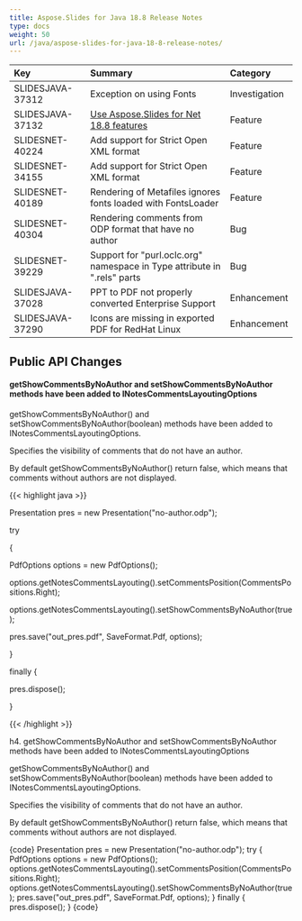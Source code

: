 ```yaml
---
title: Aspose.Slides for Java 18.8 Release Notes
type: docs
weight: 50
url: /java/aspose-slides-for-java-18-8-release-notes/
---
```


|**Key**|**Summary**|**Category**|
| :- | :- | :- |
|SLIDESJAVA-37312|Exception on using Fonts|Investigation|
|SLIDESJAVA-37132|[Use Aspose.Slides for Net 18.8 features](https://docs.aspose.com/display/slidesnet/Aspose.Slides+for+.NET+18.8+Release+Notes)|Feature|
|SLIDESNET-40224|Add support for Strict Open XML format|Feature|
|SLIDESNET-34155|Add support for Strict Open XML format|Feature|
|SLIDESNET-40189|Rendering of Metafiles ignores fonts loaded with FontsLoader|Feature|
|SLIDESNET-40304|Rendering comments from ODP format that have no author|Bug|
|SLIDESNET-39229|Support for "purl.oclc.org" namespace in Type attribute in ".rels" parts|Bug|
|SLIDESJAVA-37028|PPT to PDF not properly converted Enterprise Support|Enhancement|
|SLIDESJAVA-37290|Icons are missing in exported PDF for RedHat Linux|Enhancement|
## **Public API Changes**
#### **getShowCommentsByNoAuthor and setShowCommentsByNoAuthor methods have been added to INotesCommentsLayoutingOptions**
getShowCommentsByNoAuthor() and setShowCommentsByNoAuthor(boolean) methods have been added to INotesCommentsLayoutingOptions.

Specifies the visibility of comments that do not have an author.

By default getShowCommentsByNoAuthor() return false, which means that comments without authors are not displayed.

{{< highlight java >}}

 Presentation pres = new Presentation("no-author.odp");

try

{

PdfOptions options = new PdfOptions();

options.getNotesCommentsLayouting().setCommentsPosition(CommentsPositions.Right);

options.getNotesCommentsLayouting().setShowCommentsByNoAuthor(true);

pres.save("out_pres.pdf", SaveFormat.Pdf, options);

}

finally {

pres.dispose();

}

{{< /highlight >}}



h4. getShowCommentsByNoAuthor and setShowCommentsByNoAuthor methods have been added to INotesCommentsLayoutingOptions 

getShowCommentsByNoAuthor() and setShowCommentsByNoAuthor(boolean) methods have been added to INotesCommentsLayoutingOptions. 

Specifies the visibility of comments that do not have an author. 

By default getShowCommentsByNoAuthor() return false, which means that comments without authors are not displayed. 

{code} 
Presentation pres = new Presentation("no-author.odp"); 
try 
{ 
PdfOptions options = new PdfOptions(); 
options.getNotesCommentsLayouting().setCommentsPosition(CommentsPositions.Right); 
options.getNotesCommentsLayouting().setShowCommentsByNoAuthor(true); 
pres.save("out_pres.pdf", SaveFormat.Pdf, options); 
} 
finally { 
pres.dispose(); 
} 
{code}
